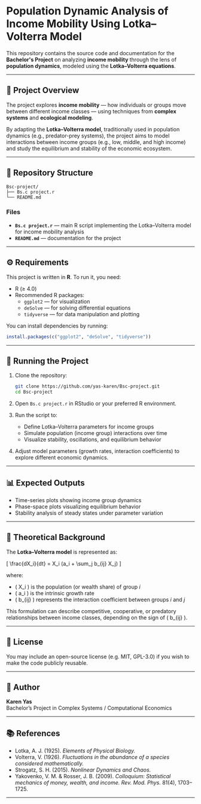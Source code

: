 # Population Dynamic Analysis of Income Mobility Using Lotka–Volterra Model

This repository contains the source code and documentation for the **Bachelor's Project** on analyzing **income mobility** through the lens of **population dynamics**, modeled using the **Lotka–Volterra equations**.

---

## 📘 Project Overview

The project explores **income mobility** — how individuals or groups move between different income classes — using techniques from **complex systems** and **ecological modeling**.

By adapting the **Lotka–Volterra model**, traditionally used in population dynamics (e.g., predator-prey systems), the project aims to model interactions between income groups (e.g., low, middle, and high income) and study the equilibrium and stability of the economic ecosystem.

---

## 📂 Repository Structure

```
Bsc-project/
├── Bs.c project.r
└── README.md
```

### Files

- **`Bs.c project.r`** — main R script implementing the Lotka–Volterra model for income mobility analysis  
- **`README.md`** — documentation for the project  

---

## ⚙️ Requirements

This project is written in **R**. To run it, you need:

- R (≥ 4.0)
- Recommended R packages:
  - `ggplot2` — for visualization  
  - `deSolve` — for solving differential equations  
  - `tidyverse` — for data manipulation and plotting  

You can install dependencies by running:

```r
install.packages(c("ggplot2", "deSolve", "tidyverse"))
```

---

## 🚀 Running the Project

1. Clone the repository:

   ```bash
   git clone https://github.com/yas-karen/Bsc-project.git
   cd Bsc-project
   ```

2. Open `Bs.c project.r` in RStudio or your preferred R environment.

3. Run the script to:
   - Define Lotka–Volterra parameters for income groups  
   - Simulate population (income group) interactions over time  
   - Visualize stability, oscillations, and equilibrium behavior  

4. Adjust model parameters (growth rates, interaction coefficients) to explore different economic dynamics.

---

## 📊 Expected Outputs

- Time-series plots showing income group dynamics  
- Phase-space plots visualizing equilibrium behavior  
- Stability analysis of steady states under parameter variation  

---

## 🧠 Theoretical Background

The **Lotka–Volterra model** is represented as:

\[
\frac{dX_i}{dt} = X_i (a_i + \sum_j b_{ij} X_j)
\]

where:
- \( X_i \) is the population (or wealth share) of group *i*  
- \( a_i \) is the intrinsic growth rate  
- \( b_{ij} \) represents the interaction coefficient between groups *i* and *j*  

This formulation can describe competitive, cooperative, or predatory relationships between income classes, depending on the sign of \( b_{ij} \).

---

## 📄 License

You may include an open-source license (e.g. MIT, GPL-3.0) if you wish to make the code publicly reusable.  

---

## 🧾 Author

**Karen Yas**  
Bachelor’s Project in Complex Systems / Computational Economics  

---

## 📚 References

- Lotka, A. J. (1925). *Elements of Physical Biology.*  
- Volterra, V. (1926). *Fluctuations in the abundance of a species considered mathematically.*  
- Strogatz, S. H. (2015). *Nonlinear Dynamics and Chaos.*  
- Yakovenko, V. M. & Rosser, J. B. (2009). *Colloquium: Statistical mechanics of money, wealth, and income.* *Rev. Mod. Phys.* 81(4), 1703–1725.

---
